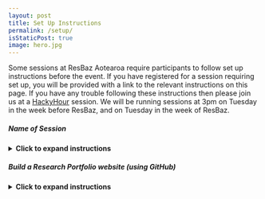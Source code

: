 ```yaml
---
layout: post
title: Set Up Instructions
permalink: /setup/
isStaticPost: true
image: hero.jpg
---
```


Some sessions at ResBaz Aotearoa require participants to follow set up instructions before the event. If you have registered for a session requiring set up, you will be provided with a link to the relevant instructions on this page. If you have any trouble following these instructions then please join us at a [HackyHour](https://uoa-eresearch.github.io/HackyHour/) session. We will be running sessions at 3pm on Tuesday in the week before ResBaz, and on Tuesday in the week of ResBaz.

##### Name of Session

<details>
  <summary><b>Click to expand instructions</b></summary>
  
  ## Heading
  1. A numbered
  2. list
     * With some
     * Sub bullets
</details>

##### Build a Research Portfolio website (using GitHub)

<details>
  <summary><b>Click to expand instructions</b></summary>
 
This is a hands-on, follow-along workshop, having a dual monitor set-up is highly recommended if possible.
To prepare for the workshop, before the session please:
- Set up a free account on [GitHub](https://github.com/) (if you don't already have one)
- Download [GitHub Desktop](https://desktop.github.com/)
- Download a free text editor ([Visual Studio Code](https://code.visualstudio.com/) recommended)
- Have some assets you'd like to use for your site (e.g. a profile picture, bio, description of research projects and related images, a brief list of skills and experience, a collection of articles/publications – the raw text, e.g. word documents, will be helpful). Collate these into one folder.
 
Note: Some familiarity with git, HTML and CSS will be beneficial, but not necessary.

</details>